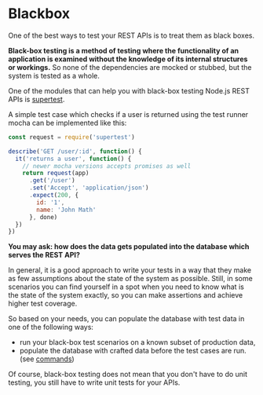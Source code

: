 # Blackbox

One of the best ways to test your REST APIs is to treat them as black boxes.

**Black-box testing is a method of testing where the functionality of an application is examined without the knowledge of its internal structures or workings.** So none of the dependencies are mocked or stubbed, but the system is tested as a whole.

One of the modules that can help you with black-box testing Node.js REST APIs is [supertest](https://www.npmjs.com/package/supertest).

A simple test case which checks if a user is returned using the test runner mocha can be implemented like this:

```js
const request = require('supertest')

describe('GET /user/:id', function() {
  it('returns a user', function() {
    // newer mocha versions accepts promises as well
    return request(app)
      .get('/user')
      .set('Accept', 'application/json')
      .expect(200, {
        id: '1',
        name: 'John Math'
      }, done)
  })
})
```

**You may ask: how does the data gets populated into the database which serves the REST API?**

In general, it is a good approach to write your tests in a way that they make as few assumptions about the state of the system as possible. Still, in some scenarios you can find yourself in a spot when you need to know what is the state of the system exactly, so you can make assertions and achieve higher test coverage.

So based on your needs, you can populate the database with test data in one of the following ways:

- run your black-box test scenarios on a known subset of production data,
- populate the database with crafted data before the test cases are run. (see [commands](be-general-commands.html))

Of course, black-box testing does not mean that you don't have to do unit testing, you still have to write unit tests for your APIs.

